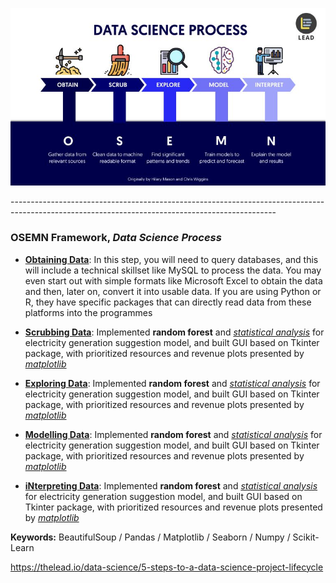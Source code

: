 ![Data Science Process Chart](img/OSEMN.jpeg)

<p>------------------------------------------------------------------------------------------------------------------------------------------------

### **OSEMN Framework**, *Data Science Process*

* **[Obtaining Data](https://github.com/berkmonder/dataScience-portfolio/tree/main/OSEMN/1-Obtain/)**: In this step, you will need to query databases, and this will include a technical skillset like MySQL to process the data. You may even start out with simple formats like Microsoft Excel to obtain the data and then, later on, convert it into usable data. If you are using Python or R, they have specific packages that can directly read data from these platforms into the programmes

* **[Scrubbing Data](https://github.com/berkmonder/dataScience-portfolio/tree/main/OSEMN/2-Scrub/)**: Implemented **random forest** and <u>*statistical analysis*</u> for electricity generation suggestion model, and built GUI based on Tkinter package, with prioritized resources and revenue plots presented by <u>*matplotlib*</u>
* **[Exploring Data](https://github.com/berkmonder/dataScience-portfolio/tree/main/OSEMN/3-Explore/)**: Implemented **random forest** and <u>*statistical analysis*</u> for electricity generation suggestion model, and built GUI based on Tkinter package, with prioritized resources and revenue plots presented by <u>*matplotlib*</u>
* **[Modelling Data](https://github.com/berkmonder/dataScience-portfolio/tree/main/OSEMN/4-Model/)**: Implemented **random forest** and <u>*statistical analysis*</u> for electricity generation suggestion model, and built GUI based on Tkinter package, with prioritized resources and revenue plots presented by <u>*matplotlib*</u>
* **[iNterpreting Data](https://github.com/berkmonder/dataScience-portfolio/tree/main/OSEMN/5-iNterpret/)**: Implemented **random forest** and <u>*statistical analysis*</u> for electricity generation suggestion model, and built GUI based on Tkinter package, with prioritized resources and revenue plots presented by <u>*matplotlib*</u>

**Keywords:** BeautifulSoup / Pandas / Matplotlib / Seaborn / Numpy / Scikit-Learn

https://thelead.io/data-science/5-steps-to-a-data-science-project-lifecycle